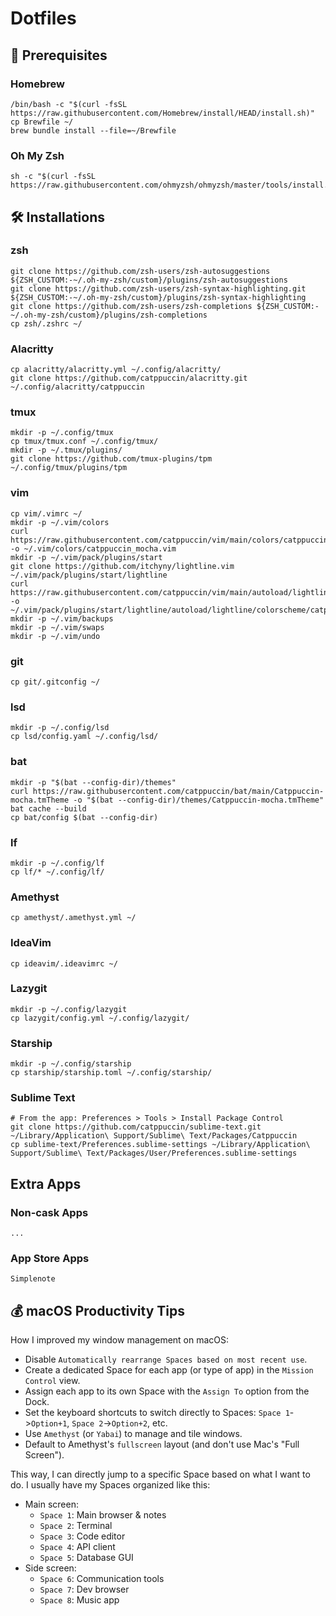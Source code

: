 # Dotfiles

## 🧰 Prerequisites

### Homebrew

```
/bin/bash -c "$(curl -fsSL https://raw.githubusercontent.com/Homebrew/install/HEAD/install.sh)"
cp Brewfile ~/
brew bundle install --file=~/Brewfile
```

### Oh My Zsh

```
sh -c "$(curl -fsSL https://raw.githubusercontent.com/ohmyzsh/ohmyzsh/master/tools/install.sh)"
```

## 🛠 Installations

### zsh

```
git clone https://github.com/zsh-users/zsh-autosuggestions ${ZSH_CUSTOM:-~/.oh-my-zsh/custom}/plugins/zsh-autosuggestions
git clone https://github.com/zsh-users/zsh-syntax-highlighting.git ${ZSH_CUSTOM:-~/.oh-my-zsh/custom}/plugins/zsh-syntax-highlighting
git clone https://github.com/zsh-users/zsh-completions ${ZSH_CUSTOM:-~/.oh-my-zsh/custom}/plugins/zsh-completions
cp zsh/.zshrc ~/
```

### Alacritty

```
cp alacritty/alacritty.yml ~/.config/alacritty/
git clone https://github.com/catppuccin/alacritty.git ~/.config/alacritty/catppuccin
```

### tmux

```
mkdir -p ~/.config/tmux
cp tmux/tmux.conf ~/.config/tmux/
mkdir -p ~/.tmux/plugins/
git clone https://github.com/tmux-plugins/tpm ~/.config/tmux/plugins/tpm
```

### vim

```
cp vim/.vimrc ~/
mkdir -p ~/.vim/colors
curl https://raw.githubusercontent.com/catppuccin/vim/main/colors/catppuccin_mocha.vim -o ~/.vim/colors/catppuccin_mocha.vim
mkdir -p ~/.vim/pack/plugins/start
git clone https://github.com/itchyny/lightline.vim ~/.vim/pack/plugins/start/lightline
curl https://raw.githubusercontent.com/catppuccin/vim/main/autoload/lightline/colorscheme/catppuccin_mocha.vim -o ~/.vim/pack/plugins/start/lightline/autoload/lightline/colorscheme/catppuccin_mocha.vim
mkdir -p ~/.vim/backups
mkdir -p ~/.vim/swaps
mkdir -p ~/.vim/undo
```

### git

```
cp git/.gitconfig ~/
```

### lsd

```
mkdir -p ~/.config/lsd
cp lsd/config.yaml ~/.config/lsd/
```

### bat

```
mkdir -p "$(bat --config-dir)/themes"
curl https://raw.githubusercontent.com/catppuccin/bat/main/Catppuccin-mocha.tmTheme -o "$(bat --config-dir)/themes/Catppuccin-mocha.tmTheme"
bat cache --build
cp bat/config $(bat --config-dir)
```

### lf

```
mkdir -p ~/.config/lf
cp lf/* ~/.config/lf/
```

### Amethyst

```
cp amethyst/.amethyst.yml ~/
```

### IdeaVim

```
cp ideavim/.ideavimrc ~/
```

### Lazygit

```
mkdir -p ~/.config/lazygit
cp lazygit/config.yml ~/.config/lazygit/
```

### Starship

```
mkdir -p ~/.config/starship
cp starship/starship.toml ~/.config/starship/
```

### Sublime Text

```
# From the app: Preferences > Tools > Install Package Control
git clone https://github.com/catppuccin/sublime-text.git ~/Library/Application\ Support/Sublime\ Text/Packages/Catppuccin
cp sublime-text/Preferences.sublime-settings ~/Library/Application\ Support/Sublime\ Text/Packages/User/Preferences.sublime-settings
```

## Extra Apps

### Non-cask Apps

```
...
```

### App Store Apps

```
Simplenote
```

## 💰 macOS Productivity Tips

How I improved my window management on macOS:

- Disable `Automatically rearrange Spaces based on most recent use`.
- Create a dedicated Space for each app (or type of app) in the `Mission Control` view.
- Assign each app to its own Space with the `Assign To` option from the Dock.
- Set the keyboard shortcuts to switch directly to Spaces: `Space 1`->`Option+1`, `Space 2`->`Option+2`, etc.
- Use `Amethyst` (or `Yabai`) to manage and tile windows.
- Default to Amethyst's `fullscreen` layout (and don't use Mac's "Full Screen").

This way, I can directly jump to a specific Space based on what I want to do.
I usually have my Spaces organized like this:

- Main screen:
    - `Space 1`: Main browser & notes
    - `Space 2`: Terminal
    - `Space 3`: Code editor
    - `Space 4`: API client
    - `Space 5`: Database GUI
- Side screen:
    - `Space 6`: Communication tools
    - `Space 7`: Dev browser
    - `Space 8`: Music app


